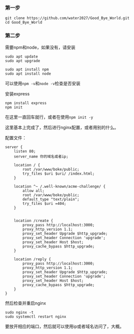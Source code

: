 
### 第一步
```
git clone https://github.com/water2027/Good_Bye_World.git
cd Good_Bye_World
```

### 第二步
需要npm和node，如果没有，请安装
```
sudo apt update
sudo apt upgrade
```
```
sudo apt install npm
sudo apt install node
```
可以使用`npm -v`和`node -v`检查是否安装

安装express
```
npm install express
npm init
```
在这里一直回车就行，或者在使用`npm init -y`

这里基本上完成了，然后进行nginx配置，或者用别的什么。

配置文件：
```
server {
    listen 80;
    server_name 你的域名或者ip;

    location / {
        root /var/www/boke/public;
        try_files $uri $uri/ /index.html;
    }

    location ^~ /.well-known/acme-challenge/ {
        allow all;
        root /var/www/boke/public;
        default_type "text/plain";
        try_files $uri =404;
    }


    location /create {
        proxy_pass http://localhost:3000;
        proxy_http_version 1.1;
        proxy_set_header Upgrade $http_upgrade;
        proxy_set_header Connection 'upgrade';
        proxy_set_header Host $host;
        proxy_cache_bypass $http_upgrade;
    }

    location /reply {
        proxy_pass http://localhost:3000;
        proxy_http_version 1.1;
        proxy_set_header Upgrade $http_upgrade;
        proxy_set_header Connection 'upgrade';
        proxy_set_header Host $host;
        proxy_cache_bypass $http_upgrade;
    }
}
```
然后检查并重启nginx
```
sudo nginx -t
sudo systemctl restart nginx
```
要放开相应的端口，然后就可以使用ip或者域名访问了，大概。
